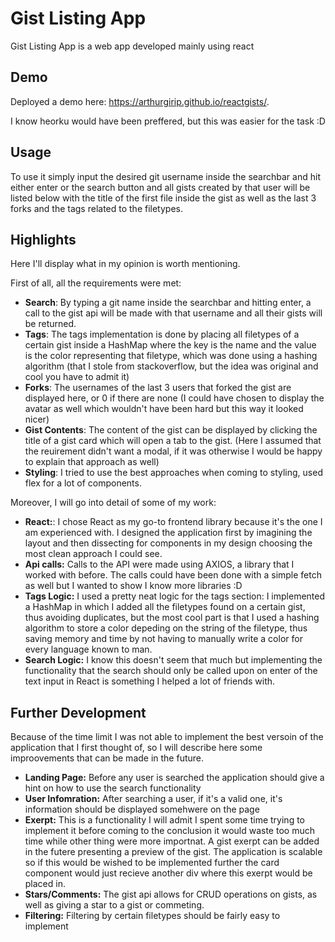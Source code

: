 # Gist Listing App

Gist Listing App is a web app developed mainly using react

## Demo

Deployed a demo here: https://arthurgirip.github.io/reactgists/.

I know heorku would have been preffered, but this was easier for the task :D

## Usage

To use it simply input the desired git username inside the searchbar and hit either enter or the search button and all gists created by that user will be listed below with the title of the first file inside the gist as well as the last 3 forks and the tags related to the filetypes.

## Highlights

Here I'll display what in my opinion is worth mentioning.

First of all, all the requirements were met:
- **Search**: By typing a git name inside the searchbar and hitting enter, a call to the gist api will be made with that username and all their gists will be returned.
- **Tags**: The tags implementation is done by placing all filetypes of a certain gist inside a HashMap where the key is the name and the value is the color representing that filetype, which was done using a hashing algorithm (that I stole from stackoverflow, but the idea was original and cool you have to admit it)
- **Forks**: The usernames of the last 3 users that forked the gist are displayed here, or 0 if there are none (I could have chosen to display the avatar as well which wouldn't have been hard but this way it looked nicer)
- **Gist Contents**: The content of the gist can be displayed by clicking the title of a gist card which will open a tab to the gist. (Here I assumed that the reuirement didn't want a modal, if it was otherwise I would be happy to explain that approach as well)
- **Styling**: I tried to use the best approaches when coming to styling, used flex for a lot of components.

Moreover, I will go into detail of some of my work:
- **React:**: I chose React as my go-to frontend library because it's the one I am experienced with. I designed the application first by imagining the layout and then dissecting for components in my design choosing the most clean approach I could see.
- **Api calls:** Calls to the API were made using AXIOS, a library that I worked with before. The calls could have been done with a simple fetch as well but I wanted to show I know more libraries :D
- **Tags Logic:** I used a pretty neat logic for the tags section: I implemented a HashMap in which I added all the filetypes found on a certain gist, thus avoiding duplicates, but the most cool part is that I used a hashing algorithm to store a color depeding on the string of the filetype, thus saving memory and time by not having to manually write a color for every language known to man.
- **Search Logic:** I know this doesn't seem that much but implementing the functionality that the search should only be called upon on enter of the text input in React is something I helped a lot of friends with.

## Further Development

Because of the time limit I was not able to implement the best versoin of the application that I first thought of, so I will describe here some improovements that can be made in the future.

- **Landing Page:** Before any user is searched the application should give a hint on how to use the search functionality
- **User Infomration:** After searching a user, if it's a valid one, it's information should be displayed somehwere on the page
- **Exerpt:** This is a functionality I will admit I spent some time trying to implement it before coming to the conclusion it would waste too much time while other thing were more importnat. A gist exerpt can be added in the futere presenting a preview of the gist. The application is scalable so if this would be wished to be implemented further the card component would just recieve another div where this exerpt would be placed in.
- **Stars/Comments:** The gist api allows for CRUD operations on gists, as well as giving a star to a gist or commeting.
- **Filtering:** Filtering by certain filetypes should be fairly easy to implement
